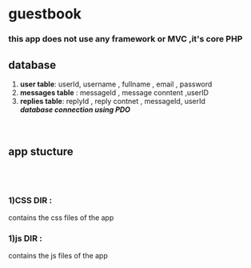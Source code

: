 # guestbook 
### this app does not use any framework or MVC ,it's core PHP 
## database 
1) **user table**: userId, username , fullname , email , password </br>
2) **messages table** : messageId , message conntent ,userID </br>
3) **replies table**: replyId , reply contnet , messageId, userId </br>
***database connection using PDO***
</br></br></br>
## app stucture 
</br></br>
### 1)CSS DIR : 
 contains the css files of the app 
### 1)js DIR : 
contains the js files of the app 
